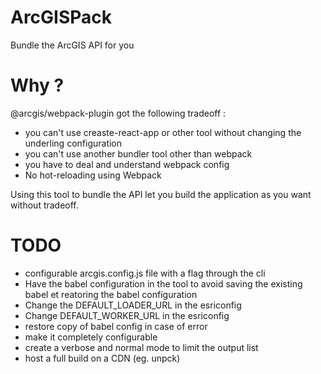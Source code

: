 # ArcGISPack

Bundle the ArcGIS API for you

# Why ?

@arcgis/webpack-plugin got the following tradeoff :

- you can't use creaste-react-app or other tool without changing the underling configuration
- you can't use another bundler tool other than webpack
- you have to deal and understand webpack config
- No hot-reloading using Webpack

Using this tool to bundle the API let you build the application as you want without tradeoff.

# TODO

- configurable arcgis.config.js file with a flag through the cli
- Have the babel configuration in the tool to avoid saving the existing babel et reatoring the babel configuration
- Change the DEFAULT_LOADER_URL in the esriconfig
- Change DEFAULT_WORKER_URL in the esriconfig
- restore copy of babel config in case of error
- make it completely configurable
- create a verbose and normal mode to limit the output list
- host a full build on a CDN (eg. unpck)
